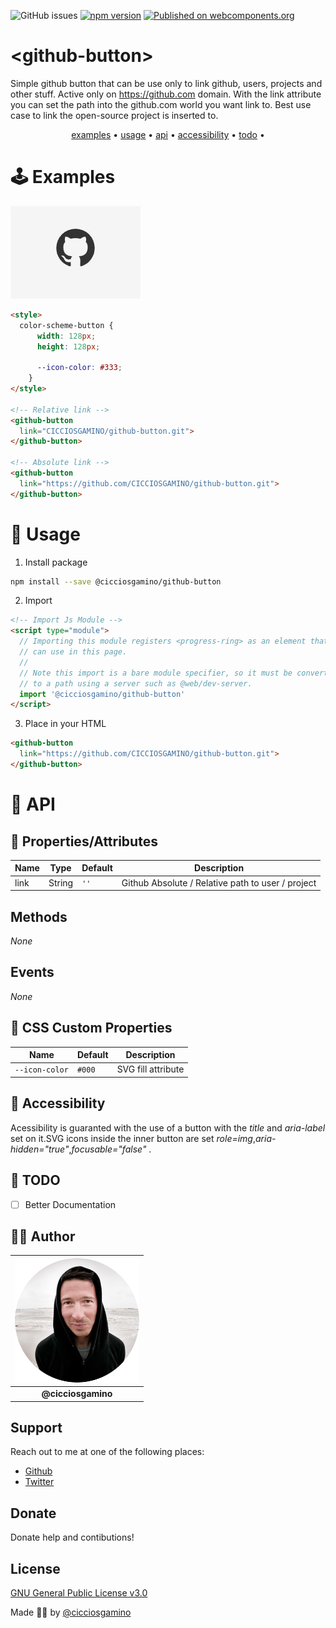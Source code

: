 ![GitHub issues](https://img.shields.io/github/issues/CICCIOSGAMINO/github-button)
[![npm version](https://badgen.net/npm/v/@cicciosgamino/github-button)](https://www.npmjs.com/package/@cicciosgamino/gihub-button)
[![Published on webcomponents.org](https://img.shields.io/badge/webcomponents.org-published-blue.svg)](https://www.webcomponents.org/element/cicciosgamino/github-button)

# \<github-button\>

Simple github button that can be use only to link github, users, projects and other stuff. Active only on https://github.com domain. With the link attribute you can set the path into the github.com world you want link to. Best use case to link the open-source project is inserted to.
      
<p align="center">
  <a href="#examples">examples</a> •
  <a href="#usage">usage</a> •
  <a href="#api">api</a> •
  <a href="#accessibility">accessibility</a> •
  <a href="#todo">todo</a> •
</p>

# 🕹️ Examples

![Github Button](https://raw.githubusercontent.com/CICCIOSGAMINO/web.cicciosgamino.github.io/master/public/images/githubButton.gif)

```html
<style>
  color-scheme-button {
      width: 128px;
      height: 128px;

      --icon-color: #333;
    }
</style>

<!-- Relative link -->
<github-button
  link="CICCIOSGAMINO/github-button.git">
</github-button>

<!-- Absolute link -->
<github-button
  link="https://github.com/CICCIOSGAMINO/github-button.git">
</github-button>
```


# 🚀 Usage

1. Install package
```bash
npm install --save @cicciosgamino/github-button
```

2. Import
```html
<!-- Import Js Module -->
<script type="module">
  // Importing this module registers <progress-ring> as an element that you
  // can use in this page.
  //
  // Note this import is a bare module specifier, so it must be converted
  // to a path using a server such as @web/dev-server.
  import '@cicciosgamino/github-button'
</script>
```

3. Place in your HTML
```html
<github-button
  link="https://github.com/CICCIOSGAMINO/github-button.git">
</github-button>
```

# 🐝 API

## 📒 Properties/Attributes

|    Name    |  Type   | Default  |  Description
| ---------- | ------- | -------- | --------------
|  link      | String  |   `''`   | Github Absolute / Relative path to user / project

## Methods
*None*

## Events
*None*

## 🧁 CSS Custom Properties

|       Name      | Default | Description
| --------------- | ------- | --------------------
| `--icon-color`  | `#000`  | SVG fill attribute

## 💪 Accessibility
Acessibility is guaranted with the use of a button with the *title* and *aria-label* set on it.SVG icons inside the inner button are set *role=img*,*aria-hidden="true"*,*focusable="false"* .

## 🔧 TODO
- [ ] Better Documentation

## 🧑‍💻 Author
| [![@cicciosgamino](https://raw.githubusercontent.com/CICCIOSGAMINO/cicciosgamino.github.io/master/images/justme%40412x412_round.png)](https://www.linkedin.com/in/marco-canali-859b6a52/) 	|
|:------------------------------------------------------------------------------------------:	|
|                                    **@cicciosgamino**                                      	|

## Support
Reach out to me at one of the following places:

- [Github](https://github.com/CICCIOSGAMINO)
- [Twitter](https://twitter.com/cicciosgamino)

## Donate
Donate help and contibutions!

## License
[GNU General Public License v3.0](https://github.com/CICCIOSGAMINO/init/blob/master/LICENSE)

Made 🧑‍💻 by [@cicciosgamino](https://cicciosgamino.web.app)
